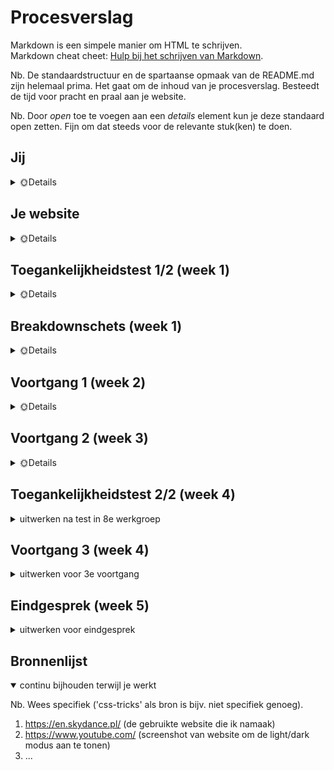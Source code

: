 # Procesverslag
Markdown is een simpele manier om HTML te schrijven.  
Markdown cheat cheet: [Hulp bij het schrijven van Markdown](https://github.com/adam-p/markdown-here/wiki/Markdown-Cheatsheet).

Nb. De standaardstructuur en de spartaanse opmaak van de README.md zijn helemaal prima. Het gaat om de inhoud van je procesverslag. Besteedt de tijd voor pracht en praal aan je website.

Nb. Door *open* toe te voegen aan een *details* element kun je deze standaard open zetten. Fijn om dat steeds voor de relevante stuk(ken) te doen.





## Jij

<details>
  <summary> 🌞Details </summary>

  ### Auteur:
  Michelle de Boer

  #### Je startniveau:
  Tussen blauw en rood in 😼

  #### Je focus:
  Het liefste allebei, maar voor nu de surface plane
 
</details>





## Je website

<details>
  <summary>🌞Details</summary>

  ### Je opdracht:
  https://en.skydance.pl/ (een small, family-run business voor alternative fashion)

  #### Screenshot(s) van de eerste pagina (small screen): 
  HOME PAGE (landings/nieuwe producten pagina)  
  <img src="readme-images/homepage.jpg" width="375px" alt="de home pagina van de kleding webshop genaamd ShopSkyDance.">

  #### Screenshot(s) van de tweede pagina (small screen):
  PRODUCT (detailpagina van een product)
  
  <img src="readme-images/product-page-1.jpg" width="375px" alt="een product pagina van een hoodie. Er zijn meerdere foto's van verschillende hoeken van het product.">
  <img src="readme-images/product-page-2.jpg" width="375px" alt="Meer informatie over het product volgt. Er is een accordion gebruikt om informatie over het product aan te tonen.">
 
</details>



## Toegankelijkheidstest 1/2 (week 1)

<details>
  <summary>🌞Details</summary>

  ### Bevindingen
  Lijst met je bevindingen die in de test naar voren kwamen:

  #### Screenreader
  Hier korte omschrijving (met indien nodig afbeeldingen)

  Hier een omschrijving van hoe het opgelost kan worden (met indien nodig afbeeldingen)
  
  #### Concentratieproblemen
  De gebruiker vond dat er veel plaatjes waren, maar dat is best logisch voor een webshop die producten aan biedt.
  Er kan wel gekeken worden naar andere kleding webshops om te kijken hoe zij hun producten weergeven en of dit dan bij mijn website beter kan.
  
  De gebruiker miste verder een hover effect op buttons en de call to action was niet sterk aanwezig.
  Ook was de font bij de beschikbare maten erg dun en dus onleesbaar (vooral op kleine schermen kan dit een probleem gaan vormen).
  De rating van producten is verder ook erg klein en belemmert de readability. 
  Verder moeten de betaalmethodes hun kleur behouden -- de website heeft de iconen zwart-wit gemaakt zodat het in de huisstijl past. 
  Dit kan een prima keuze zijn maar in dit geval miste de gebruiker de herkenning van deze iconen omdat ze verdwijnen in het monochroom kleurenschema.
  
  Afbeelding(en) ter ondersteuning:
  
  <img src="readme-images/readability.jpg" width="375px" alt=".">
  <img src="readme-images/readability-icons.jpg" width="375px" alt=".">


  #### Muis en Toetsenbord 
  Hier korte omschrijving (met indien nodig afbeeldingen)

  Hier een omschrijving van hoe het opgelost kan worden (met indien nodig afbeeldingen)


  #### Motoriek (shocks, elastiekjes)
  Shocks: niet getest
  
  Elastiek: scrollen lukt, het verplaatsen lukt wat lastiger. Een beetje onduidelijkheid m.b.t. de buttons voor kledingmaten. De donkergrijze button betekent "uitverkocht" en als je erop klikt, komt erboven “sold out” te staan. Dit is alleen maar weergegeven als kleine, zwarte tekst.

  Hier een omschrijving van hoe het opgelost kan worden (met indien nodig afbeeldingen)


  #### Visueel (brillen, contrast, kleurenblind, dark/light). 
  Hier korte omschrijving (met indien nodig afbeeldingen)
  
  Kleurenblindheid: ✔️
  De website is heel colourblind friendly door het weinige kleurgebruik.
  
  Dark/light Mode: ✔️
  De website heeft een dark/light modus. De buttons weergeven dit alleen niet helemaal handig.
  
  Dit is hoe het momenteel eruit ziet:

  <img src="readme-images/light-dark-mode-1.PNG" width="375px" alt=".">
  <img src="readme-images/light-dark-mode-2.PNG" width="375px" alt=".">
  
  
  Oplossing: 
  Een oplossing is om de huidige modus aan te tonen, i.p.v. de andere modus. Zoals bij YouTube:
  
  <img src="readme-images/voorbeeld-light-mode-youtube.jpg" width="375px" alt=".">
  <img src="readme-images/voorbeeld-light-mode-edit.jpg" width="375px" alt=".">
  
  Door de huidige modus te tonen (in dit geval is dat de light modus), snapt de gebruiker meteen welke modus nu in gebruik is. 
  
  Door de rode kleur te gebruiken als call to action, is de button ook makkelijker te vinden.
  

</details>



## Breakdownschets (week 1)

<details>
  <summary>🌞Details</summary>

  ### de hele pagina: 
  <img src="readme-images/dummy-plaatje.jpg" width="375px" alt="breakdown van de hele pagina">

  ### dynamisch deel (bijv menu): 
  <img src="readme-images/dummy-plaatje.jpg" width="375px" alt="breakdown van een dynamisch deel">

  ### wellicht nog een dynamisch deel (bijv filter): 
  <img src="readme-images/dummy-plaatje.jpg" width="375px" alt="breakdown van nog een dynamisch deel">

</details>





## Voortgang 1 (week 2)

<details>
  <summary>🌞Details</summary>

  ### Stand van zaken
  hier dit ging goed & dit was lastig (neem ook screenshots op van delen van je website en code)


  ### Agenda voor meeting
  Iedereen heeft wat vragen bedacht die zij willen stellen.
  
  #### Groep:
  | Deniz | Michelle | Mike | Quinesha|
  
  #### Vragen van Deniz:
  - Hoe zet ik tekst bij mijn footer?
  - Hoe maak ik de Amsterdam/Barcelona button?
  - Hoe maak ik de header en main bij mijn About Moco page?
  
  #### Vragen van Michelle:
  - Hoe maak ik een uitklapbaar menu?
  - Hoe maak je een slideshow van tekst?
  - Hoe zorg ik ervoor min. 2 en max. 4 items op een rij krijg?
  
  #### Vragen van Mike:
  - Hoe maak ik een responsive menu?
  
  #### Vragen van Quinesha:
  - Hoe zet ik de pijltjes van mij carousel aan de zijkanten?
  - Hoe zet ik een carousel naast een list?
  - Waarom krijg ik een witte balk wanneer ik naar een kleine scherm ga?
  


  ### Verslag van meeting
  hier na afloop snel de uitkomsten van de meeting vastleggen

  - Iedereen zijn/haar vragen zijn beantwoord.
  - De vragen zijn stapsgewijs doorgenomen.
  - Mijn vragen zijn opgelost d.m.v. een aantal CodePennetjes:
  
  Oplossingen
  
  - Er is a.d.h.v CSS en JS een geanimeerde menu gemaakt.
  - De marquee tag zorgt ervoor dat mijn tekst zich gedraagt als een soort slideshow.
  - Dankzij wat styling kan ik 2/4 items op een rij krijgen door grid-template-columns.

</details>





## Voortgang 2 (week 3)

<details>
  <summary>🌞Details</summary>

  ### Stand van zaken
  Ik ben er vorige 
  hier dit ging goed & dit was lastig (neem ook screenshots op van delen van je website en code)


  ### Agenda voor meeting
  Iedereen heeft wat vragen bedacht die zij willen stellen.

  #### Groep:
  | Britney | Michelle | ??? | ??? |
  
  #### Vragen van Michelle:
  - Kan ik een class/id gebruiken voor wat images?
  - Hoe haal ik de witruimte tussen mijn marquee en banner image weg?
  - Hoe krijg ik streepjes (hr) tussen de stukjes tekst in mijn footer?
  - Hoe zorg ik dat er een andere afbeelding tevoorschijn komt als ik boven een item hover?
  
  ### Verslag van meeting
  hier na afloop snel de uitkomsten van de meeting vastleggen

</details>





## Toegankelijkheidstest 2/2 (week 4)

<details>
  <summary>uitwerken na test in 8e werkgroep</summary>

  ### Bevindingen
  Lijst met je bevindingen die in de test naar voren kwamen (geef ook aan wat er verbeterd is):

  #### Screenreader
  Hier korte omschrijving (met indien nodig afbeeldingen)

  Hier een omschrijving van hoe het opgelost kan worden (met indien nodig afbeeldingen)


  #### Muis en Toetsenbord 
  Hier korte omschrijving (met indien nodig afbeeldingen)

  Hier een omschrijving van hoe het opgelost kan worden (met indien nodig afbeeldingen)


  #### Motoriek (shocks, elastiekjes)
  Hier korte omschrijving (met indien nodig afbeeldingen)

  Hier een omschrijving van hoe het opgelost kan worden (met indien nodig afbeeldingen)


  #### Visueel (brillen, contrast, kleurenblind, dark/light). 
  Hier korte omschrijving (met indien nodig afbeeldingen)

  Hier een omschrijving van hoe het opgelost kan worden (met indien nodig afbeeldingen)

</details>





## Voortgang 3 (week 4)

<details>
  <summary>uitwerken voor 3e voortgang</summary>

  ### Stand van zaken
  hier dit ging goed & dit was lastig (neem ook screenshots op van delen van je website en code)


  ### Agenda voor meeting
  samen met je groepje opstellen

  | student 1      | student 2          | student 3    | student 4        |
  | ---            | ---                | ---          | ---              |
  | dit bespreken  | en dit             | en ik dit    | en dan ik dat    |
  | en dat ook nog | dit als er tijd is | nog een punt | dit wil ik zeker |
  | ...            | ...                | ...          | ...              |


  ### Verslag van meeting
  hier na afloop snel de uitkomsten van de meeting vastleggen

  - punt 1
  - punt 2
  - nog een punt
  - ...

</details>





## Eindgesprek (week 5)

<details>
  <summary>uitwerken voor eindgesprek</summary>

  ### Je uitkomst - karakteristiek screenshots:
  <img src="readme-images/dummy-plaatje.jpg" width="375px" alt="uitomst opdracht 1">


  ### Dit ging goed/Heb ik geleerd: 
  Korte omschrijving met plaatjes

  <img src="readme-images/dummy-plaatje.jpg" width="375px" alt="top">


  ### Dit was lastig/Is niet gelukt:
  Korte omschrijving met plaatjes

  <img src="readme-images/dummy-plaatje.jpg" width="375px" alt="bummer">
</details>





## Bronnenlijst

<details open>
  <summary>continu bijhouden terwijl je werkt</summary>

  Nb. Wees specifiek ('css-tricks' als bron is bijv. niet specifiek genoeg).

  1.  https://en.skydance.pl/ (de gebruikte website die ik namaak)
  2. https://www.youtube.com/ (screenshot van website om de light/dark modus aan te tonen)
  3. ...

</details>
